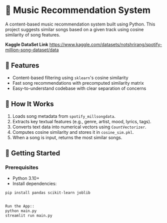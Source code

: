 # 🎵 Music Recommendation System

A content-based music recommendation system built using Python. This project suggests similar songs based on a given track using cosine similarity of song features.

**Kaggle DataSet Link**
https://www.kaggle.com/datasets/notshrirang/spotify-million-song-dataset/data

## 🔧 Features

- Content-based filtering using `sklearn`'s cosine similarity
- Fast song recommendations with precomputed similarity matrix
- Easy-to-understand codebase with clear separation of concerns

## 🧠 How It Works

1. Loads song metadata from `spotify_millsongdata`.
2. Extracts key textual features (e.g., genre, artist, mood, lyrics, tags).
3. Converts text data into numerical vectors using `CountVectorizer`.
4. Computes cosine similarity and stores it in `cosine_sim.pkl`.
5. When a song is input, returns the most similar songs.

## 🚀 Getting Started

### Prerequisites

- Python 3.10+
- Install dependencies:
```bash
pip install pandas scikit-learn joblib


Run the App::
python main.py
streamlit run main.py





